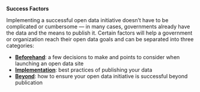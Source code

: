 **Success Factors**

Implementing a successful open data initiative doesn’t have to be complicated or cumbersome — in many cases, governments already have the data and the means to publish it. Certain factors will help a government or organization reach their open data goals and can be separated into three categories: 
   * [**Beforehand**](https://github.com/esridc/open-data-readiness/blob/master/success-factors/beforehand.md): a few decisions to make and points to consider when launching an open data site 
   * [**Implementation**](https://github.com/esridc/open-data-readiness/blob/master/success-factors/implementation.md): best practices of publishing your data 
   * [**Beyond**](https://github.com/esridc/open-data-readiness/blob/master/success-factors/beyond.md): how to ensure your open data initiative is successful beyond publication 
